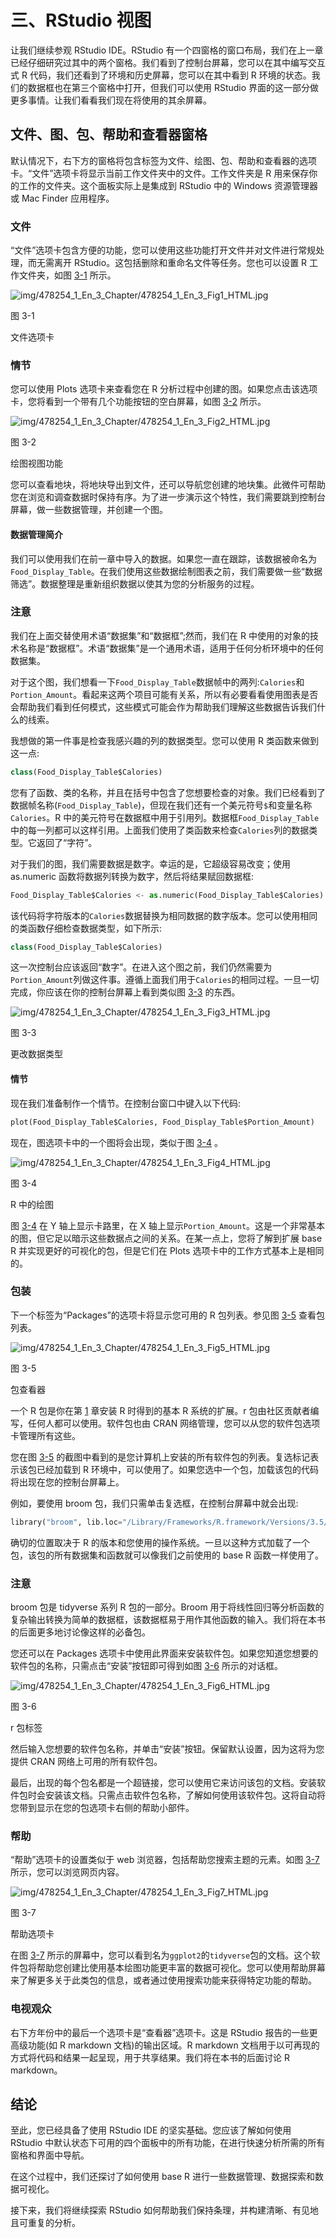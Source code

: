 # 三、RStudio 视图

让我们继续参观 RStudio IDE。RStudio 有一个四窗格的窗口布局，我们在上一章已经仔细研究过其中的两个窗格。我们看到了控制台屏幕，您可以在其中编写交互式 R 代码，我们还看到了环境和历史屏幕，您可以在其中看到 R 环境的状态。我们的数据框也在第三个窗格中打开，但我们可以使用 RStudio 界面的这一部分做更多事情。让我们看看我们现在将使用的其余屏幕。

## 文件、图、包、帮助和查看器窗格

默认情况下，右下方的窗格将包含标签为文件、绘图、包、帮助和查看器的选项卡。“文件”选项卡将显示当前工作文件夹中的文件。工作文件夹是 R 用来保存你的工作的文件夹。这个面板实际上是集成到 RStudio 中的 Windows 资源管理器或 Mac Finder 应用程序。

### 文件

“文件”选项卡包含方便的功能，您可以使用这些功能打开文件并对文件进行常规处理，而无需离开 RStudio。这包括删除和重命名文件等任务。您也可以设置 R 工作文件夹，如图 [3-1](#Fig1) 所示。

![img/478254_1_En_3_Chapter/478254_1_En_3_Fig1_HTML.jpg](img/478254_1_En_3_Chapter/478254_1_En_3_Fig1_HTML.jpg)

图 3-1

文件选项卡

### 情节

您可以使用 Plots 选项卡来查看您在 R 分析过程中创建的图。如果您点击该选项卡，您将看到一个带有几个功能按钮的空白屏幕，如图 [3-2](#Fig2) 所示。

![img/478254_1_En_3_Chapter/478254_1_En_3_Fig2_HTML.jpg](img/478254_1_En_3_Chapter/478254_1_En_3_Fig2_HTML.jpg)

图 3-2

绘图视图功能

您可以查看地块，将地块导出到文件，还可以导航您创建的地块集。此微件可帮助您在浏览和调查数据时保持有序。为了进一步演示这个特性，我们需要跳到控制台屏幕，做一些数据管理，并创建一个图。

#### 数据管理简介

我们可以使用我们在前一章中导入的数据。如果您一直在跟踪，该数据被命名为`Food_Display_Table`。在我们使用这些数据绘制图表之前，我们需要做一些“数据筛选”。数据整理是重新组织数据以使其为您的分析服务的过程。

### 注意

我们在上面交替使用术语“数据集”和“数据框”;然而，我们在 R 中使用的对象的技术名称是“数据框”。术语“数据集”是一个通用术语，适用于任何分析环境中的任何数据集。

对于这个图，我们想看一下`Food_Display_Table`数据帧中的两列:`Calories`和`Portion_Amount`。看起来这两个项目可能有关系，所以有必要看看使用图表是否会帮助我们看到任何模式，这些模式可能会作为帮助我们理解这些数据告诉我们什么的线索。

我想做的第一件事是检查我感兴趣的列的数据类型。您可以使用 R 类函数来做到这一点:

```py
class(Food_Display_Table$Calories)

```

您有了函数、类的名称，并且在括号中包含了您想要检查的对象。我们已经看到了数据帧名称(`Food_Display_Table`)，但现在我们还有一个美元符号`$`和变量名称`Calories`。R 中的美元符号在数据框中用于引用列。数据框`Food_Display_Table`中的每一列都可以这样引用。上面我们使用了类函数来检查`Calories`列的数据类型。它返回了“字符”。

对于我们的图，我们需要数据是数字。幸运的是，它超级容易改变；使用 as.numeric 函数将数据列转换为数字，然后将结果赋回数据框:

```py
Food_Display_Table$Calories <- as.numeric(Food_Display_Table$Calories)

```

该代码将字符版本的`Calories`数据替换为相同数据的数字版本。您可以使用相同的类函数仔细检查数据类型，如下所示:

```py
class(Food_Display_Table$Calories)

```

这一次控制台应该返回“数字”。在进入这个图之前，我们仍然需要为`Portion_Amount`列做这件事。遵循上面我们用于`Calories`的相同过程。一旦一切完成，你应该在你的控制台屏幕上看到类似图 [3-3](#Fig3) 的东西。

![img/478254_1_En_3_Chapter/478254_1_En_3_Fig3_HTML.jpg](img/478254_1_En_3_Chapter/478254_1_En_3_Fig3_HTML.jpg)

图 3-3

更改数据类型

#### 情节

现在我们准备制作一个情节。在控制台窗口中键入以下代码:

```py
plot(Food_Display_Table$Calories, Food_Display_Table$Portion_Amount)

```

现在，图选项卡中的一个图将会出现，类似于图 [3-4](#Fig4) 。

![img/478254_1_En_3_Chapter/478254_1_En_3_Fig4_HTML.jpg](img/478254_1_En_3_Chapter/478254_1_En_3_Fig4_HTML.jpg)

图 3-4

R 中的绘图

图 [3-4](#Fig4) 在 Y 轴上显示卡路里，在 X 轴上显示`Portion_Amount`。这是一个非常基本的图，但它足以暗示这些数据点之间的关系。在某一点上，您将了解到扩展 base R 并实现更好的可视化的包，但是它们在 Plots 选项卡中的工作方式基本上是相同的。

### 包装

下一个标签为“Packages”的选项卡将显示您可用的 R 包列表。参见图 [3-5](#Fig5) 查看包列表。

![img/478254_1_En_3_Chapter/478254_1_En_3_Fig5_HTML.jpg](img/478254_1_En_3_Chapter/478254_1_En_3_Fig5_HTML.jpg)

图 3-5

包查看器

一个 R 包是你在第 [1](01.html) 章安装 R 时得到的基本 R 系统的扩展。r 包由社区贡献者编写，任何人都可以使用。软件包也由 CRAN 网络管理，您可以从您的软件包选项卡管理所有这些。

您在图 [3-5](#Fig5) 的截图中看到的是您计算机上安装的所有软件包的列表。复选标记表示该包已经加载到 R 环境中，可以使用了。如果您选中一个包，加载该包的代码将出现在您的控制台屏幕上。

例如，要使用 broom 包，我们只需单击复选框，在控制台屏幕中就会出现:

```py
library("broom", lib.loc="/Library/Frameworks/R.framework/Versions/3.5/Resources/library")

```

确切的位置取决于 R 的版本和您使用的操作系统。一旦以这种方式加载了一个包，该包的所有数据集和函数就可以像我们之前使用的 base R 函数一样使用了。

### 注意

broom 包是 tidyverse 系列 R 包的一部分。Broom 用于将线性回归等分析函数的复杂输出转换为简单的数据框，该数据框易于用作其他函数的输入。我们将在本书的后面更多地讨论像这样的必备包。

您还可以在 Packages 选项卡中使用此界面来安装软件包。如果您知道您想要的软件包的名称，只需点击“安装”按钮即可得到如图 [3-6](#Fig6) 所示的对话框。

![img/478254_1_En_3_Chapter/478254_1_En_3_Fig6_HTML.jpg](img/478254_1_En_3_Chapter/478254_1_En_3_Fig6_HTML.jpg)

图 3-6

r 包标签

然后输入您想要的软件包名称，并单击“安装”按钮。保留默认设置，因为这将为您提供 CRAN 网络上可用的所有软件包。

最后，出现的每个包名都是一个超链接，您可以使用它来访问该包的文档。安装软件包时会安装该文档。只需点击软件包名称，了解如何使用该软件包。这将自动将您带到显示在您的包选项卡右侧的帮助小部件。

### 帮助

“帮助”选项卡的设置类似于 web 浏览器，包括帮助您搜索主题的元素。如图 [3-7](#Fig7) 所示，您可以浏览网页内容。

![img/478254_1_En_3_Chapter/478254_1_En_3_Fig7_HTML.jpg](img/478254_1_En_3_Chapter/478254_1_En_3_Fig7_HTML.jpg)

图 3-7

帮助选项卡

在图 [3-7](#Fig7) 所示的屏幕中，您可以看到名为`ggplot2`的`tidyverse`包的文档。这个软件包将帮助您创建比使用基本绘图功能更丰富的数据可视化。您可以使用帮助屏幕来了解更多关于此类包的信息，或者通过使用搜索功能来获得特定功能的帮助。

### 电视观众

右下方年份中的最后一个选项卡是“查看器”选项卡。这是 RStudio 报告的一些更高级功能(如 R markdown 文档)的输出区域。R markdown 文档用于以可再现的方式将代码和结果一起呈现，用于共享结果。我们将在本书的后面讨论 R markdown。

## 结论

至此，您已经具备了使用 RStudio IDE 的坚实基础。您应该了解如何使用 RStudio 中默认状态下可用的四个面板中的所有功能，在进行快速分析所需的所有窗格和界面中导航。

在这个过程中，我们还探讨了如何使用 base R 进行一些数据管理、数据探索和数据可视化。

接下来，我们将继续探索 RStudio 如何帮助我们保持条理，并构建清晰、有见地且可重复的分析。
